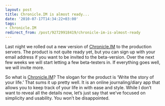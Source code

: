 ```yaml
---
layout: post
title: Chronicle.IM is almost ready...
date: '2010-07-17T14:34:22+03:00'
tags:
- Chronicle.IM
redirect_from: /post/92729918419/chronicle-im-is-almost-ready
---
```

Last night we rolled out a new version of [Chronicle.IM](http://www.chronicle.im) to the production servers. The product is not quite ready yet, but you can sign up with your email address if you want to be invited to the beta-version. Over the next few weeks we will start letting a few beta-testers in. If everything goes well, we will invite more.

So what is [Chronicle.IM](http://www.chronicle.im)? The slogan for the product is ‘Write the story of your life.’ That sums it up pretty well. It is an online journaling/diary app that allows you to keep track of your life in with ease and style. While I don’t want to reveal all the details now, let’s just say that we’ve focused on simplicity and usability. You won’t be disappointed.
